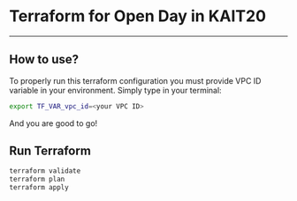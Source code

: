 # Terraform for Open Day in KAIT20
---
## How to use?
To properly run this terraform configuration you must provide VPC ID variable in your environment.
Simply type in your terminal:
```bash
export TF_VAR_vpc_id=<your VPC ID>
```
And you are good to go!

## Run Terraform
```bash
terraform validate
terraform plan
terraform apply
```
